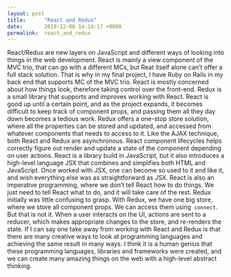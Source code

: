 ```yaml
---
layout: post
title:      "React and Redux"
date:       2018-12-08 14:14:17 +0000
permalink:  react_and_redux
---
```



React/Redux are  new layers on JavaScript and  different ways of looking into things in the web development. React is mainly a view component of the MVC trio, that can go with a different MCs, but Reat itself alone can’t offer a full stack solution. That is why in my final project, I have Ruby on Rails in my back end that supports MC of the MVC trio.  React is mostly concerned about how things look, therefore taking control over the front-end. 
Redux is a small library that supports and improves working with React. React is good up until a certain point, and as the project expands, it becomes difficult to keep track of component props, and passing them all they day down becomes a tedious work. Redux offers a one-stop store solution, where all the properties can be stored and updated, and accessed from whatever components that needs to access to it. 
Like the AJAX technique, both React and Redux are asynchronous. React component lifecycles helps correctly figure out render and update a state of the component depending on user actions. 
React is a library build in JavaScript, but it also introduces a high-level language JSX that combines and simplifies both HTML and JavaScript. Once worked with JSX, one can become so used to it and like it, and wish everything else was as straightforward as JSX. React is also an imperative programming, where we don’t tell React how to do things. We just need to tell React what to do, and it will take care of the rest. 
Redux initially was little confusing to grasp. With Redux, we have one big store, where we store all component props. We can access them using` connect`. But that is not it. When a user interacts on the UI, actions are sent to a reducer, which makes appropriate changes to the store, and re-renders the state. 
If I can say one take away from working with React and Redux is that there are many creative ways to look at programming languages and achieving the same result in many ways. I think it is a human genius that these programming languages, libraries and frameworks were created, and we can create many amazing things on the web with a high-level abstract thinking. 

